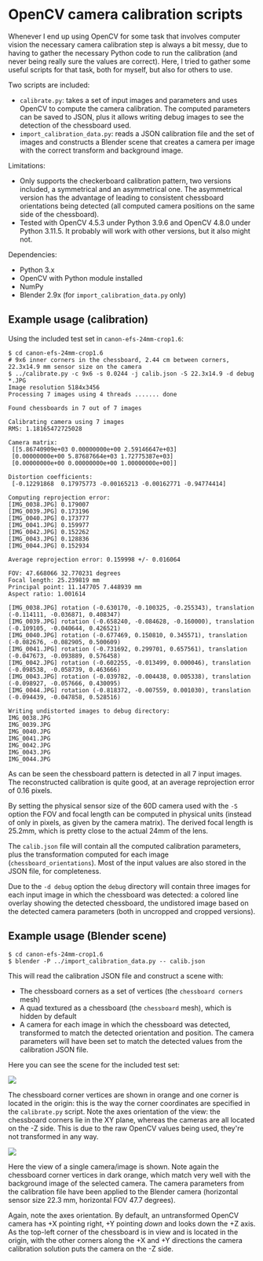 # OpenCV camera calibration scripts

Whenever I end up using OpenCV for some task that involves computer vision
the necessary camera calibration step is always a bit messy, due to having to
gather the necessary Python code to run the calibration (and never being really
sure the values are correct). Here, I tried to gather some useful scripts for 
that task, both for myself, but also for others to use.

Two scripts are included:

- `calibrate.py`: takes a set of input images and parameters and uses OpenCV to
  compute the camera calibration. The computed parameters can be saved to JSON,
  plus it allows writing debug images to see the detection of the chessboard used.
- `import_calibration_data.py`: reads a JSON calibration file and the set of images
  and constructs a Blender scene that creates a camera per image with the correct
  transform and background image.
  
Limitations:

- Only supports the checkerboard calibration pattern, two versions included, a
  symmetrical and an asymmetrical one. The asymmetrical version has the advantage
  of leading to consistent chessboard orientations being detected (all computed 
  camera positions on the same side of the chessboard).
- Tested with OpenCV 4.5.3 under Python 3.9.6 and OpenCV 4.8.0 under Python 3.11.5. 
  It probably will work with other versions, but it also might not.
  
Dependencies:

- Python 3.x
- OpenCV with Python module installed
- NumPy
- Blender 2.9x (for `import_calibration_data.py` only)

## Example usage (calibration)

Using the included test set in `canon-efs-24mm-crop1.6`:

```
$ cd canon-efs-24mm-crop1.6
# 9x6 inner corners in the chessboard, 2.44 cm between corners, 22.3x14.9 mm sensor size on the camera
$ ../calibrate.py -c 9x6 -s 0.0244 -j calib.json -S 22.3x14.9 -d debug *.JPG
Image resolution 5184x3456
Processing 7 images using 4 threads ....... done

Found chessboards in 7 out of 7 images

Calibrating camera using 7 images
RMS: 1.18165472725028

Camera matrix:
 [[5.86740909e+03 0.00000000e+00 2.59146647e+03]
 [0.00000000e+00 5.87687664e+03 1.72775387e+03]
 [0.00000000e+00 0.00000000e+00 1.00000000e+00]]

Distortion coefficients:
 [-0.12291868  0.17975773 -0.00165213 -0.00162771 -0.94774414]

Computing reprojection error:
[IMG_0038.JPG] 0.179007
[IMG_0039.JPG] 0.173196
[IMG_0040.JPG] 0.173777
[IMG_0041.JPG] 0.159977
[IMG_0042.JPG] 0.152262
[IMG_0043.JPG] 0.128836
[IMG_0044.JPG] 0.152934

Average reprojection error: 0.159998 +/- 0.016064

FOV: 47.668066 32.770231 degrees
Focal length: 25.239819 mm
Principal point: 11.147705 7.448939 mm
Aspect ratio: 1.001614

[IMG_0038.JPG] rotation (-0.630170, -0.100325, -0.255343), translation (-0.114111, -0.036871, 0.408347)
[IMG_0039.JPG] rotation (-0.658240, -0.084628, -0.160000), translation (-0.109105, -0.040644, 0.426521)
[IMG_0040.JPG] rotation (-0.677469, 0.150810, 0.345571), translation (-0.082676, -0.082905, 0.500609)
[IMG_0041.JPG] rotation (-0.731692, 0.299701, 0.657561), translation (-0.047673, -0.093889, 0.576458)
[IMG_0042.JPG] rotation (-0.602255, -0.013499, 0.000046), translation (-0.098538, -0.058739, 0.463666)
[IMG_0043.JPG] rotation (-0.039782, -0.004438, 0.005338), translation (-0.098927, -0.057666, 0.430095)
[IMG_0044.JPG] rotation (-0.818372, -0.007559, 0.001030), translation (-0.094439, -0.047858, 0.528516)

Writing undistorted images to debug directory:
IMG_0038.JPG
IMG_0039.JPG
IMG_0040.JPG
IMG_0041.JPG
IMG_0042.JPG
IMG_0043.JPG
IMG_0044.JPG
```

As can be seen the chessboard pattern is detected in all 7 input images. The
reconstructed calibration is quite good, at an average reprojection error of 0.16 pixels.

By setting the physical sensor size of the 60D camera used with the `-S` option the
FOV and focal length can be computed in physical units (instead of only in pixels,
as given by the camera matrix). The derived focal length is 25.2mm, which is pretty close
to the actual 24mm of the lens.

The `calib.json` file will contain all the computed calibration parameters, plus 
the transformation computed for each image (`chessboard_orientations`). 
Most of the input values are also stored in the JSON file, for completeness.

Due to the `-d debug` option the `debug` directory will contain three images for
each input image in which the chessboard was detected: a colored line overlay showing
the detected chessboard, the undistored image based on the detected camera parameters (both
in uncropped and cropped versions).

## Example usage (Blender scene)

```
$ cd canon-efs-24mm-crop1.6
$ blender -P ../import_calibration_data.py -- calib.json
```

This will read the calibration JSON file and construct a scene with:

- The chessboard corners as a set of vertices (the `chessboard corners` mesh)
- A quad textured as a chessboard (the `chessboard` mesh), which is hidden by default
- A camera for each image in which the chessboard was detected, transformed
  to match the detected orientation and position. The camera parameters will
  have been set to match the detected values from the calibration JSON file.

Here you can see the scene for the included test set:

![](blender-import1.jpg)

The chessboard corner vertices are shown in orange and one corner is located
in the origin: this is the way the corner coordinates are specified in the
`calibrate.py` script. Note the axes orientation of the view: the chessboard corners 
lie in the XY plane, whereas the cameras are all located on the -Z side. This is due
to the raw OpenCV values being used, they're not transformed in any way.

![](blender-import2.jpg)

Here the view of a single camera/image is shown. Note again the chessboard corner 
vertices in dark orange, which match very well with the background image of the 
selected camera. The camera parameters from the calibration file have been applied
to the Blender camera (horizontal sensor size 22.3 mm, horizontal FOV 47.7 degrees).

Again, note the axes orientation. By default, an untransformed OpenCV camera 
has +X pointing right, +Y pointing *down* and looks down the +Z axis.
As the top-left corner of the chessboard is in view and is located in the origin,
with the other corners along the +X and +Y directions the camera calibration
solution puts the camera on the -Z side.

